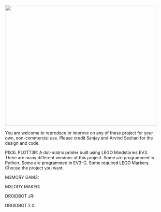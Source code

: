 <!--# Seshan Brothers Projects
This site is devoted to projects by the Seshan Brothers. 
-->
<img height="400" width="500" src="HolidayPlott3r.JPG">

You are welcome to reproduce or improve on any of these project for your own, non-commercial use.  Please credit Sanjay and Arvind Seshan for the design and code.

PIX3L PLOTT3R: A dot-matrix printer built using LEGO Mindstorms EV3. There are many different versions of this project. Some are programmed in Python. Some are programmed in EV3-G. Some required LEGO Markers. Choose the project you want.

M3MORY GAM3:

M3LODY MAKER:

DROIDBOT JR:

DROIDBOT 2.0:
